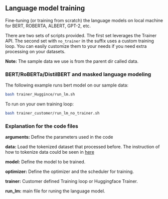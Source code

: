 
## Language model training

Fine-tuning (or training from scratch) the language models on local machine for BERT, ROBERTA, ALBERT, GPT-2, etc.

There are two sets of scripts provided. The first set leverages the Trainer API. The second set with `no_trainer` in the suffix uses a custom training loop. You can easily customize them to your needs if you need extra processing on your datasets.

**Note:** The sample data we use is from the parent dir called data.

### BERT/RoBERTa/DistilBERT and masked language modeling

The following example runs bert model on our sample data:


```bash
bash trainer_Huggince/run_lm.sh
```

To run on your own training loop:

```bash
bash trainer_customer/run_lm_no_trainer.sh
```

### Explanation for the code files

**arguments:** Define the parameters used in the code

**data:** Load the tokenized dataset that processed before. The instruction of how to tokenize data could be seen in [here](https://github.com/protagolabs/Netmind-examples/tree/xiangpeng/pytorch/data/process.py)

**model:** Define the model to be trained.

**optimizer:** Define the optimizer and the scheduler for training.

**trainer:** Customer defined Training loop or Huggingface Trainer.

**run_lm:**  main file for runing the language model.